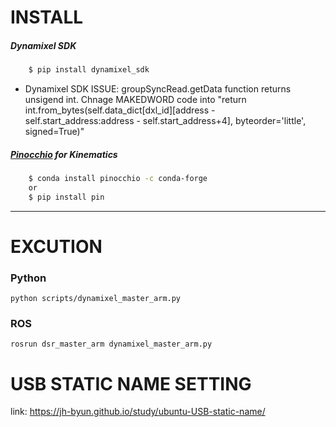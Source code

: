 INSTALL
==============
##### Dynamixel SDK
``` bash
    $ pip install dynamixel_sdk
```
- Dynamixel SDK ISSUE: groupSyncRead.getData function returns unsigend int. Chnage MAKEDWORD code into "return int.from_bytes(self.data_dict[dxl_id][address - self.start_address:address - self.start_address+4], byteorder='little', signed=True)"
  
##### [Pinocchio](https://stack-of-tasks.github.io/pinocchio/download.html) for Kinematics
``` bash
    $ conda install pinocchio -c conda-forge 
    or
    $ pip install pin
```

---------------------------------------
EXCUTION
===============
### Python 
```
python scripts/dynamixel_master_arm.py
```
### ROS
```
rosrun dsr_master_arm dynamixel_master_arm.py
```

USB STATIC NAME SETTING
===============
link: https://jh-byun.github.io/study/ubuntu-USB-static-name/